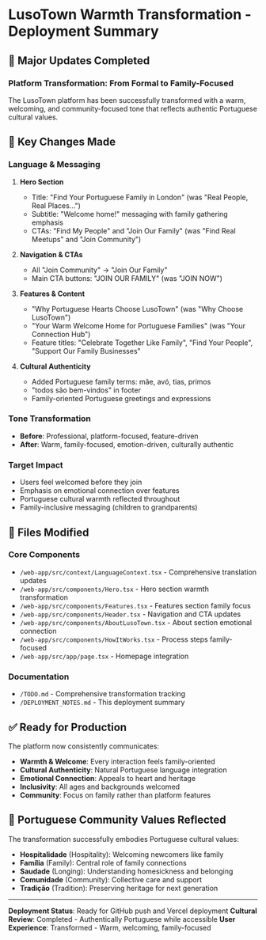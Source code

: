 # LusoTown Warmth Transformation - Deployment Summary

## 🎯 Major Updates Completed

### **Platform Transformation: From Formal to Family-Focused**

The LusoTown platform has been successfully transformed with a warm, welcoming, and community-focused tone that reflects authentic Portuguese cultural values.

## 📝 Key Changes Made

### **Language & Messaging**
1. **Hero Section**
   - Title: "Find Your Portuguese Family in London" (was "Real People, Real Places...")
   - Subtitle: "Welcome home!" messaging with family gathering emphasis
   - CTAs: "Find My People" and "Join Our Family" (was "Find Real Meetups" and "Join Community")

2. **Navigation & CTAs**
   - All "Join Community" → "Join Our Family" 
   - Main CTA buttons: "JOIN OUR FAMILY" (was "JOIN NOW")

3. **Features & Content**
   - "Why Portuguese Hearts Choose LusoTown" (was "Why Choose LusoTown")
   - "Your Warm Welcome Home for Portuguese Families" (was "Your Connection Hub")
   - Feature titles: "Celebrate Together Like Family", "Find Your People", "Support Our Family Businesses"

4. **Cultural Authenticity**
   - Added Portuguese family terms: mãe, avó, tias, primos
   - "todos são bem-vindos" in footer
   - Family-oriented Portuguese greetings and expressions

### **Tone Transformation**
- **Before**: Professional, platform-focused, feature-driven
- **After**: Warm, family-focused, emotion-driven, culturally authentic

### **Target Impact**
- Users feel welcomed before they join
- Emphasis on emotional connection over features
- Portuguese cultural warmth reflected throughout
- Family-inclusive messaging (children to grandparents)

## 🚀 Files Modified

### **Core Components**
- `/web-app/src/context/LanguageContext.tsx` - Comprehensive translation updates
- `/web-app/src/components/Hero.tsx` - Hero section warmth transformation
- `/web-app/src/components/Features.tsx` - Features section family focus
- `/web-app/src/components/Header.tsx` - Navigation and CTA updates
- `/web-app/src/components/AboutLusoTown.tsx` - About section emotional connection
- `/web-app/src/components/HowItWorks.tsx` - Process steps family-focused
- `/web-app/src/app/page.tsx` - Homepage integration

### **Documentation**
- `/TODO.md` - Comprehensive transformation tracking
- `/DEPLOYMENT_NOTES.md` - This deployment summary

## ✅ Ready for Production

The platform now consistently communicates:
- **Warmth & Welcome**: Every interaction feels family-oriented
- **Cultural Authenticity**: Natural Portuguese language integration
- **Emotional Connection**: Appeals to heart and heritage
- **Inclusivity**: All ages and backgrounds welcomed
- **Community**: Focus on family rather than platform features

## 🌟 Portuguese Community Values Reflected

The transformation successfully embodies Portuguese cultural values:
- **Hospitalidade** (Hospitality): Welcoming newcomers like family
- **Família** (Family): Central role of family connections
- **Saudade** (Longing): Understanding homesickness and belonging
- **Comunidade** (Community): Collective care and support
- **Tradição** (Tradition): Preserving heritage for next generation

---

**Deployment Status**: Ready for GitHub push and Vercel deployment
**Cultural Review**: Completed - Authentically Portuguese while accessible
**User Experience**: Transformed - Warm, welcoming, family-focused